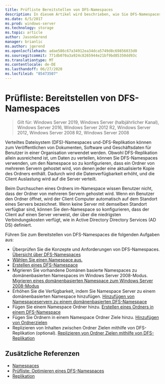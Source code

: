 ```yaml
---
title: Prüfliste Bereitstellen von DFS-Namespaces
description: In diesem Artikel wird beschrieben, wie Sie DFS-Namespaces konfigurieren und bereitstellen.
ms.date: 6/5/2017
ms.prod: windows-server
ms.technology: storage
ms.topic: article
author: JasonGerend
manager: brianlic
ms.author: jgerend
ms.openlocfilehash: adae586c67a34912ea34dca5749d8c69856033d0
ms.sourcegitcommit: 771db070a3a924c8265944e21bf9bd85350dd93c
ms.translationtype: MT
ms.contentlocale: de-DE
ms.lasthandoff: 06/27/2020
ms.locfileid: "85473507"
---
```

# <a name="checklist-deploy-dfs-namespaces"></a>Prüfliste: Bereitstellen von DFS-Namespaces

> Gilt für: Windows Server 2019, Windows Server (halbjährlicher Kanal), Windows Server 2016, Windows Server 2012 R2, Windows Server 2012, Windows Server 2008 R2, Windows Server 2008

Verteiltes Dateisystem (DFS)-Namespaces und-DFS-Replikation können zum Veröffentlichen von Dokumenten, Software und Geschäftsdaten für Benutzer in einer Organisation verwendet werden. Obwohl DFS-Replikation allein ausreichend ist, um Daten zu verteilen, können Sie DFS-Namespaces verwenden, um den Namespace so zu konfigurieren, dass ein Ordner von mehreren Servern gehostet wird, von denen jeder eine aktualisierte Kopie des Ordners enthält. Dadurch wird die Datenverfügbarkeit erhöht, und die Client Auslastung wird auf die Server verteilt.

Beim Durchsuchen eines Ordners im-Namespace wissen Benutzer nicht, dass der Ordner von mehreren Servern gehostet wird. Wenn ein Benutzer den Ordner öffnet, wird der Client Computer automatisch auf dem Standort eines Servers bezeichnet. Wenn keine Server mit demselben Standort verfügbar sind, können Sie den-Namespace so konfigurieren, dass der Client auf einen Server verweist, der über die niedrigsten Verbindungskosten verfügt, wie in Active Directory Directory Services (AD DS) definiert.

Führen Sie zum Bereitstellen von DFS-Namespaces die folgenden Aufgaben aus:

-   Überprüfen Sie die Konzepte und Anforderungen von DFS-Namespaces.
[Übersicht über DFS-Namespaces](dfs-overview.md)
-   [Wählen Sie einen Namespace aus.](choose-a-namespace-type.md)
-   [Erstellen eines DFS-Namespace](create-a-dfs-namespace.md)
-   Migrieren Sie vorhandene Domänen basierte Namespaces zu domänenbasierten Namespaces im Windows Server 2008-Modus. [Migrieren eines domänenbasierten Namespace zum Windows Server 2008-Modus](migrate-a-domain-based-namespace-to-windows-server-2008-mode.md)
-   Erhöhen Sie die Verfügbarkeit, indem Sie Namespace Server zu einem domänenbasierten Namespace hinzufügen. [Hinzufügen von Namespaceservern zu einem domänenbasierten DFS-Namespace](add-namespace-servers-to-a-domain-based-dfs-namespace.md)
-   Fügen Sie einem Namespace Ordner hinzu. [Erstellen eines Ordners in einem DFS-Namespace](create-a-folder-in-a-dfs-namespace.md)
-   Fügen Sie Ordnern in einem Namespace Ordner Ziele hinzu. [Hinzufügen von Ordnerzielen](add-folder-targets.md)
-   Replizieren von Inhalten zwischen Ordner Zielen mithilfe von DFS-Replikation (optional). [Replizieren von Ordner Zielen mithilfe von DFS-Replikation](replicate-folder-targets-using-dfs-replication.md)


## <a name="additional-references"></a>Zusätzliche Referenzen

-   [Namespaces](https://technet.microsoft.com/library/cc771914(v=ws.11).aspx)
-   [Prüfliste: Optimieren eines DFS-Namespaces](checklist-tune-a-dfs-namespace.md)
-   [Replikation](https://technet.microsoft.com/library/cc770278(v=ws.11).aspx)


